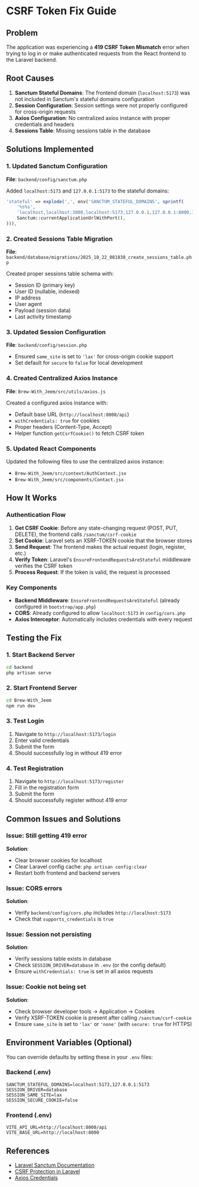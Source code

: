 # CSRF Token Fix Guide

## Problem
The application was experiencing a **419 CSRF Token Mismatch** error when trying to log in or make authenticated requests from the React frontend to the Laravel backend.

## Root Causes
1. **Sanctum Stateful Domains**: The frontend domain (`localhost:5173`) was not included in Sanctum's stateful domains configuration
2. **Session Configuration**: Session settings were not properly configured for cross-origin requests
3. **Axios Configuration**: No centralized axios instance with proper credentials and headers
4. **Sessions Table**: Missing sessions table in the database

## Solutions Implemented

### 1. Updated Sanctum Configuration
**File**: `backend/config/sanctum.php`

Added `localhost:5173` and `127.0.0.1:5173` to the stateful domains:
```php
'stateful' => explode(',', env('SANCTUM_STATEFUL_DOMAINS', sprintf(
    '%s%s',
    'localhost,localhost:3000,localhost:5173,127.0.0.1,127.0.0.1:8000,127.0.0.1:5173,::1',
    Sanctum::currentApplicationUrlWithPort(),
))),
```

### 2. Created Sessions Table Migration
**File**: `backend/database/migrations/2025_10_22_081838_create_sessions_table.php`

Created proper sessions table schema with:
- Session ID (primary key)
- User ID (nullable, indexed)
- IP address
- User agent
- Payload (session data)
- Last activity timestamp

### 3. Updated Session Configuration
**File**: `backend/config/session.php`

- Ensured `same_site` is set to `'lax'` for cross-origin cookie support
- Set default for `secure` to `false` for local development

### 4. Created Centralized Axios Instance
**File**: `Brew-With_Jeem/src/utils/axios.js`

Created a configured axios instance with:
- Default base URL (`http://localhost:8000/api`)
- `withCredentials: true` for cookies
- Proper headers (Content-Type, Accept)
- Helper function `getCsrfCookie()` to fetch CSRF token

### 5. Updated React Components
Updated the following files to use the centralized axios instance:
- `Brew-With_Jeem/src/context/AuthContext.jsx`
- `Brew-With_Jeem/src/components/Contact.jsx`

## How It Works

### Authentication Flow
1. **Get CSRF Cookie**: Before any state-changing request (POST, PUT, DELETE), the frontend calls `/sanctum/csrf-cookie`
2. **Set Cookie**: Laravel sets an XSRF-TOKEN cookie that the browser stores
3. **Send Request**: The frontend makes the actual request (login, register, etc.)
4. **Verify Token**: Laravel's `EnsureFrontendRequestsAreStateful` middleware verifies the CSRF token
5. **Process Request**: If the token is valid, the request is processed

### Key Components
- **Backend Middleware**: `EnsureFrontendRequestsAreStateful` (already configured in `bootstrap/app.php`)
- **CORS**: Already configured to allow `localhost:5173` in `config/cors.php`
- **Axios Interceptor**: Automatically includes credentials with every request

## Testing the Fix

### 1. Start Backend Server
```bash
cd backend
php artisan serve
```

### 2. Start Frontend Server
```bash
cd Brew-With_Jeem
npm run dev
```

### 3. Test Login
1. Navigate to `http://localhost:5173/login`
2. Enter valid credentials
3. Submit the form
4. Should successfully log in without 419 error

### 4. Test Registration
1. Navigate to `http://localhost:5173/register`
2. Fill in the registration form
3. Submit the form
4. Should successfully register without 419 error

## Common Issues and Solutions

### Issue: Still getting 419 error
**Solution**: 
- Clear browser cookies for localhost
- Clear Laravel config cache: `php artisan config:clear`
- Restart both frontend and backend servers

### Issue: CORS errors
**Solution**: 
- Verify `backend/config/cors.php` includes `http://localhost:5173`
- Check that `supports_credentials` is `true`

### Issue: Session not persisting
**Solution**: 
- Verify sessions table exists in database
- Check `SESSION_DRIVER=database` in `.env` (or the config default)
- Ensure `withCredentials: true` is set in all axios requests

### Issue: Cookie not being set
**Solution**: 
- Check browser developer tools → Application → Cookies
- Verify XSRF-TOKEN cookie is present after calling `/sanctum/csrf-cookie`
- Ensure `same_site` is set to `'lax'` or `'none'` (with `secure: true` for HTTPS)

## Environment Variables (Optional)

You can override defaults by setting these in your `.env` files:

### Backend (.env)
```env
SANCTUM_STATEFUL_DOMAINS=localhost:5173,127.0.0.1:5173
SESSION_DRIVER=database
SESSION_SAME_SITE=lax
SESSION_SECURE_COOKIE=false
```

### Frontend (.env)
```env
VITE_API_URL=http://localhost:8000/api
VITE_BASE_URL=http://localhost:8000
```

## References
- [Laravel Sanctum Documentation](https://laravel.com/docs/sanctum)
- [CSRF Protection in Laravel](https://laravel.com/docs/csrf)
- [Axios Credentials](https://axios-http.com/docs/req_config)

